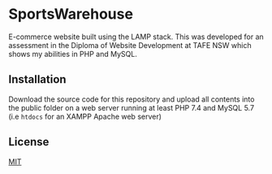 # SportsWarehouse

E-commerce website built using the LAMP stack.
This was developed for an assessment in the Diploma of Website Development at TAFE NSW which shows my abilities in PHP and MySQL.

## Installation

Download the source code for this repository and upload all contents into the public folder on a web server running at least PHP 7.4 and MySQL 5.7 (i.e `htdocs` for an XAMPP Apache web server)

## License

[MIT](https://choosealicense.com/licenses/mit)

